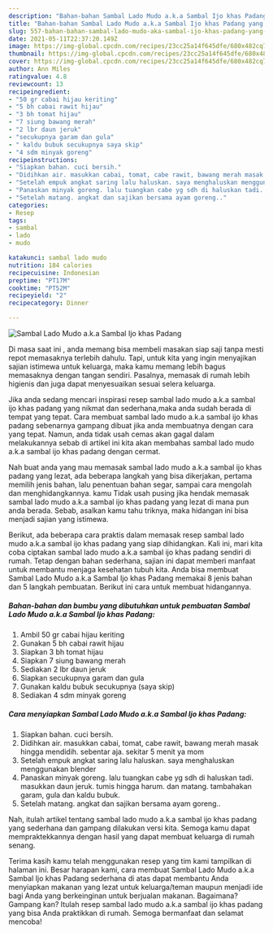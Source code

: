 ```yaml
---
description: "Bahan-bahan Sambal Lado Mudo a.k.a Sambal Ijo khas Padang yang lezat dan Mudah Dibuat"
title: "Bahan-bahan Sambal Lado Mudo a.k.a Sambal Ijo khas Padang yang lezat dan Mudah Dibuat"
slug: 557-bahan-bahan-sambal-lado-mudo-aka-sambal-ijo-khas-padang-yang-lezat-dan-mudah-dibuat
date: 2021-05-11T22:37:20.149Z
image: https://img-global.cpcdn.com/recipes/23cc25a14f645dfe/680x482cq70/sambal-lado-mudo-aka-sambal-ijo-khas-padang-foto-resep-utama.jpg
thumbnail: https://img-global.cpcdn.com/recipes/23cc25a14f645dfe/680x482cq70/sambal-lado-mudo-aka-sambal-ijo-khas-padang-foto-resep-utama.jpg
cover: https://img-global.cpcdn.com/recipes/23cc25a14f645dfe/680x482cq70/sambal-lado-mudo-aka-sambal-ijo-khas-padang-foto-resep-utama.jpg
author: Ann Miles
ratingvalue: 4.8
reviewcount: 13
recipeingredient:
- "50 gr cabai hijau keriting"
- "5 bh cabai rawit hijau"
- "3 bh tomat hijau"
- "7 siung bawang merah"
- "2 lbr daun jeruk"
- "secukupnya garam dan gula"
- " kaldu bubuk secukupnya saya skip"
- "4 sdm minyak goreng"
recipeinstructions:
- "Siapkan bahan. cuci bersih."
- "Didihkan air. masukkan cabai, tomat, cabe rawit, bawang merah masak hingga mendidih. sebentar aja. sekitar 5 menit ya mom"
- "Setelah empuk angkat saring lalu haluskan. saya menghaluskan menggunakan blender"
- "Panaskan minyak goreng. lalu tuangkan cabe yg sdh di haluskan tadi. masukkan daun jeruk. tumis hingga harum. dan matang. tambahakan garam, gula dan kaldu bubuk."
- "Setelah matang. angkat dan sajikan bersama ayam goreng.."
categories:
- Resep
tags:
- sambal
- lado
- mudo

katakunci: sambal lado mudo 
nutrition: 184 calories
recipecuisine: Indonesian
preptime: "PT17M"
cooktime: "PT52M"
recipeyield: "2"
recipecategory: Dinner

---
```



![Sambal Lado Mudo a.k.a Sambal Ijo khas Padang](https://img-global.cpcdn.com/recipes/23cc25a14f645dfe/680x482cq70/sambal-lado-mudo-aka-sambal-ijo-khas-padang-foto-resep-utama.jpg)

Di masa  saat ini , anda memang bisa membeli masakan siap saji tanpa mesti repot memasaknya terlebih dahulu. Tapi, untuk kita yang ingin menyajikan sajian istimewa untuk keluarga, maka kamu memang lebih bagus memasaknya dengan tangan sendiri. Pasalnya, memasak di rumah lebih higienis dan juga dapat menyesuaikan sesuai selera keluarga.

Jika anda sedang mencari inspirasi resep sambal lado mudo a.k.a sambal ijo khas padang yang nikmat dan sederhana,maka anda sudah berada di tempat yang tepat. Cara membuat sambal lado mudo a.k.a sambal ijo khas padang  sebenarnya gampang dibuat jika anda membuatnya dengan cara yang tepat. Namun, anda tidak usah cemas akan gagal dalam melakukannya 
sebab di artikel ini kita akan membahas sambal lado mudo a.k.a sambal ijo khas padang dengan cermat.  



Nah buat anda yang mau memasak sambal lado mudo a.k.a sambal ijo khas padang yang lezat, ada beberapa langkah yang bisa dikerjakan, pertama memilih jenis bahan, lalu penentuan bahan segar, sampai cara mengolah dan menghidangkannya. kamu Tidak usah pusing jika hendak memasak sambal lado mudo a.k.a sambal ijo khas padang yang lezat di mana pun anda berada. Sebab, asalkan kamu  tahu triknya, maka hidangan ini bisa menjadi sajian yang istimewa.

Berikut, ada beberapa cara praktis  dalam memasak resep sambal lado mudo a.k.a sambal ijo khas padang yang siap dihidangkan. Kali ini, mari kita coba ciptakan sambal lado mudo a.k.a sambal ijo khas padang sendiri di rumah. Tetap dengan bahan sederhana, sajian ini dapat memberi manfaat untuk membantu menjaga kesehatan tubuh kita. Anda bisa membuat Sambal Lado Mudo a.k.a Sambal Ijo khas Padang memakai 8 jenis bahan dan 5 langkah pembuatan. Berikut ini cara untuk membuat hidangannya.

<!--inarticleads1-->

##### Bahan-bahan dan bumbu yang dibutuhkan untuk pembuatan Sambal Lado Mudo a.k.a Sambal Ijo khas Padang:

1. Ambil 50 gr cabai hijau keriting
1. Gunakan 5 bh cabai rawit hijau
1. Siapkan 3 bh tomat hijau
1. Siapkan 7 siung bawang merah
1. Sediakan 2 lbr daun jeruk
1. Siapkan secukupnya garam dan gula
1. Gunakan  kaldu bubuk secukupnya (saya skip)
1. Sediakan 4 sdm minyak goreng




<!--inarticleads2-->

##### Cara menyiapkan Sambal Lado Mudo a.k.a Sambal Ijo khas Padang:

1. Siapkan bahan. cuci bersih.
1. Didihkan air. masukkan cabai, tomat, cabe rawit, bawang merah masak hingga mendidih. sebentar aja. sekitar 5 menit ya mom
1. Setelah empuk angkat saring lalu haluskan. saya menghaluskan menggunakan blender
1. Panaskan minyak goreng. lalu tuangkan cabe yg sdh di haluskan tadi. masukkan daun jeruk. tumis hingga harum. dan matang. tambahakan garam, gula dan kaldu bubuk.
1. Setelah matang. angkat dan sajikan bersama ayam goreng..




Nah, itulah artikel tentang  sambal lado mudo a.k.a sambal ijo khas padang  yang sederhana dan gampang dilakukan versi kita. Semoga kamu dapat mempraktekkannya dengan hasil yang dapat membuat keluarga di rumah senang. 

Terima kasih kamu telah menggunakan resep yang tim kami tampilkan di halaman ini. Besar harapan kami, cara membuat  Sambal Lado Mudo a.k.a Sambal Ijo khas Padang sederhana di atas dapat membantu Anda menyiapkan makanan yang lezat untuk keluarga/teman maupun menjadi ide bagi Anda yang berkeinginan untuk berjualan makanan. Bagaimana? Gampang kan? Itulah resep sambal lado mudo a.k.a sambal ijo khas padang yang bisa Anda praktikkan di rumah. Semoga bermanfaat dan selamat mencoba!

